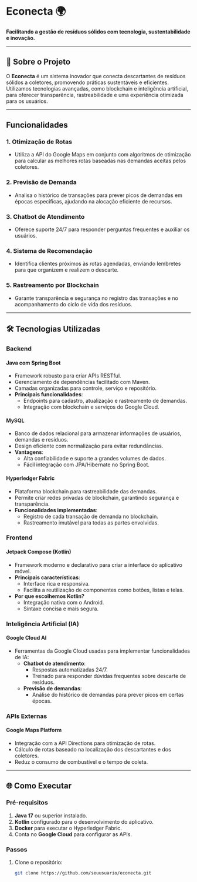 # Econecta 🌍  
**Facilitando a gestão de resíduos sólidos com tecnologia, sustentabilidade e inovação.**

---

## 🚀 Sobre o Projeto  
O **Econecta** é um sistema inovador que conecta descartantes de resíduos sólidos a coletores, promovendo práticas sustentáveis e eficientes. Utilizamos tecnologias avançadas, como blockchain e inteligência artificial, para oferecer transparência, rastreabilidade e uma experiência otimizada para os usuários.

---

## Funcionalidades
### 1. Otimização de Rotas
- Utiliza a API do Google Maps em conjunto com algoritmos de otimização para calcular as melhores rotas baseadas nas demandas aceitas pelos coletores.

### 2. Previsão de Demanda
- Analisa o histórico de transações para prever picos de demandas em épocas específicas, ajudando na alocação eficiente de recursos.

### 3. Chatbot de Atendimento
- Oferece suporte 24/7 para responder perguntas frequentes e auxiliar os usuários.

### 4. Sistema de Recomendação
- Identifica clientes próximos às rotas agendadas, enviando lembretes para que organizem e realizem o descarte.

### 5. Rastreamento por Blockchain
- Garante transparência e segurança no registro das transações e no acompanhamento do ciclo de vida dos resíduos.

---

## 🛠️ Tecnologias Utilizadas  

### **Backend**  
#### **Java com Spring Boot**  
- Framework robusto para criar APIs RESTful.  
- Gerenciamento de dependências facilitado com Maven.  
- Camadas organizadas para controle, serviço e repositório.  
- **Principais funcionalidades**:  
  - Endpoints para cadastro, atualização e rastreamento de demandas.  
  - Integração com blockchain e serviços do Google Cloud.  

#### **MySQL**  
- Banco de dados relacional para armazenar informações de usuários, demandas e resíduos.  
- Design eficiente com normalização para evitar redundâncias.  
- **Vantagens**:  
  - Alta confiabilidade e suporte a grandes volumes de dados.  
  - Fácil integração com JPA/Hibernate no Spring Boot.  

#### **Hyperledger Fabric**  
- Plataforma blockchain para rastreabilidade das demandas.  
- Permite criar redes privadas de blockchain, garantindo segurança e transparência.  
- **Funcionalidades implementadas**:  
  - Registro de cada transação de demanda no blockchain.  
  - Rastreamento imutável para todas as partes envolvidas.  

### **Frontend**  
#### **Jetpack Compose (Kotlin)**  
- Framework moderno e declarativo para criar a interface do aplicativo móvel.  
- **Principais características**:  
  - Interface rica e responsiva.  
  - Facilita a reutilização de componentes como botões, listas e telas.  
- **Por que escolhemos Kotlin?**  
  - Integração nativa com o Android.  
  - Sintaxe concisa e mais segura.  

### **Inteligência Artificial (IA)**  
#### **Google Cloud AI**  
- Ferramentas da Google Cloud usadas para implementar funcionalidades de IA:  
  - **Chatbot de atendimento**:  
    - Respostas automatizadas 24/7.  
    - Treinado para responder dúvidas frequentes sobre descarte de resíduos.  
  - **Previsão de demandas**:  
    - Análise do histórico de demandas para prever picos em certas épocas.  

### **APIs Externas**  
#### **Google Maps Platform**  
- Integração com a API Directions para otimização de rotas.  
- Cálculo de rotas baseado na localização dos descartantes e dos coletores.  
- Reduz o consumo de combustível e o tempo de coleta.  

---

## 🌐 Como Executar  

### Pré-requisitos  
1. **Java 17** ou superior instalado.  
2. **Kotlin** configurado para o desenvolvimento do aplicativo.  
3. **Docker** para executar o Hyperledger Fabric.  
4. Conta no **Google Cloud** para configurar as APIs.  

### Passos  
1. Clone o repositório:  
   ```bash  
   git clone https://github.com/seuusuario/econecta.git  
